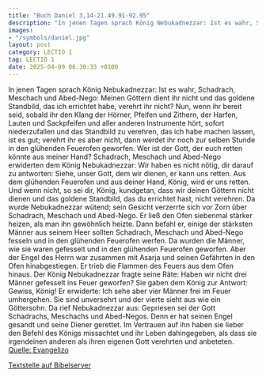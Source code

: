 ```yaml
---
title: "Buch Daniel 3,14-21.49.91-92.95"
description: "In jenen Tagen sprach König Nebukadnezzar: Ist es wahr, Schadrach, Meschach und Abed-Nego: Meinen Göttern dient ihr nicht und das goldene Standbild, das ich errichtet habe, verehrt ihr nicht? Nun, wenn ihr bereit seid, sobald ihr den Klang der Hörner, Pfeifen und Zithern, der Har...."
images:
- "/symbols/daniel.jpg"
layout: post
category: LECTIO 1
tag: LECTIO 1
date: 2025-04-09 06:30:33 +0100
---
```

In jenen Tagen sprach König Nebukadnezzar: Ist es wahr, Schadrach, Meschach und Abed-Nego: Meinen Göttern dient ihr nicht und das goldene Standbild, das ich errichtet habe, verehrt ihr nicht?
Nun, wenn ihr bereit seid, sobald ihr den Klang der Hörner, Pfeifen und Zithern, der Harfen, Lauten und Sackpfeifen und aller anderen Instrumente hört, sofort niederzufallen und das Standbild zu verehren, das ich habe machen lassen, ist es gut; verehrt ihr es aber nicht, dann werdet ihr noch zur selben Stunde in den glühenden Feuerofen geworfen.<!--more--> Wer ist der Gott, der euch retten könnte aus meiner Hand?
Schadrach, Meschach und Abed-Nego erwiderten dem König Nebukadnezzar: Wir haben es nicht nötig, dir darauf zu antworten:
Siehe, unser Gott, dem wir dienen, er kann uns retten. Aus dem glühenden Feuerofen und aus deiner Hand, König, wird er uns retten.
Und wenn nicht, so sei dir, König, kundgetan, dass wir deinen Göttern nicht dienen und das goldene Standbild, das du errichtet hast, nicht verehren.
Da wurde Nebukadnezzar wütend; sein Gesicht verzerrte sich vor Zorn über Schadrach, Meschach und Abed-Nego. Er ließ den Ofen siebenmal stärker heizen, als man ihn gewöhnlich heizte.
Dann befahl er, einige der stärksten Männer aus seinem Heer sollten Schadrach, Meschach und Abed-Nego fesseln und in den glühenden Feuerofen werfen.
Da wurden die Männer, wie sie waren gefesselt und in den glühenden Feuerofen geworfen.
Aber der Engel des Herrn war zusammen mit Asarja und seinen Gefährten in den Ofen hinabgestiegen. Er trieb die Flammen des Feuers aus dem Ofen hinaus.
Der König Nebukadnezzar fragte seine Räte: Haben wir nicht drei Männer gefesselt ins Feuer geworfen? Sie gaben dem König zur Antwort: Gewiss, König!
Er erwiderte: Ich sehe aber vier Männer frei im Feuer umhergehen. Sie sind unversehrt und der vierte sieht aus wie ein Göttersohn.
Da rief Nebukadnezzar aus: Gepriesen sei der Gott Schadrachs, Meschachs und Abed-Negos. Denn er hat seinen Engel gesandt und seine Diener gerettet. Im Vertrauen auf ihn haben sie lieber den Befehl des Königs missachtet und ihr Leben dahingegeben, als dass sie irgendeinen anderen als ihren eigenen Gott verehrten und anbeteten.<br>
[Quelle: Evangelizo](https://evangeliumtagfuertag.org/DE/gospel)

[Textstelle auf Bibelserver](https://www.bibleserver.com/EU/Daniel3,14-21.49.91-92.95)
